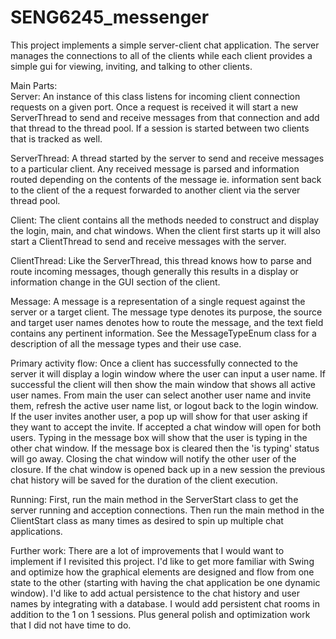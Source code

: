 # SENG6245_messenger

This project implements a simple server-client chat application.  The server manages the connections to all of the clients while each client provides a simple gui for viewing, inviting, and talking to other clients. 

Main Parts:
<br/>Server: 
An instance of this class listens for incoming client connection requests on a given port.  Once a request is received it will start a new ServerThread to send and receive messages from that connection and add that thread to the thread pool.  If a session is started between two clients that is tracked as well.   

ServerThread: 
A thread started by the server to send and receive messages to a particular client.  Any received message is parsed and information routed depending on the contents of the message ie. information sent back to the client of the a request forwarded to another client via the server thread pool.   

Client: 
The client contains all the methods needed to construct and display the login, main, and chat windows.  When the client first starts up it will also start a ClientThread to send and receive messages with the server.   

ClientThread: 
Like the ServerThread, this thread knows how to parse and route incoming messages, though generally this results in a display or information change in the GUI section of the client.

Message:
A message is a representation of a single request against the server or a target client.  The message type denotes its purpose, the source and target user names denotes how to route the message, and the text field contains any pertinent information.  See the MessageTypeEnum class for a description of all the message types and their use case.
  
Primary activity flow:
Once a client has successfully connected to the server it will display a login window where the user can input a user name.  If successful the client will then show the main window that shows all active user names.  From main the user can select another user name and invite them, refresh the active user name list, or logout back to the login window.  If the user invites another user, a pop up will show for that user asking if they want to accept the invite.  If accepted a chat window will open for both users.  Typing in the message box will show that the user is typing in the other chat window.  If the message box is cleared then the 'is typing' status will go away.  Closing the chat window will notify the other user of the closure.  If the chat window is opened back up in a new session the previous chat history will be saved for the duration of the client execution.

Running:
First, run the main method in the ServerStart class to get the server running and acception connections.  Then run the main method in the ClientStart class as many times as desired to spin up multiple chat applications. 

Further work:
There are a lot of improvements that I would want to implement if I revisited this project.  I'd like to get more familiar with Swing and optimize how the graphical elements are designed and flow from one state to the other (starting with having the chat application be one dynamic window). I'd like to add actual persistence to the chat history and user names by integrating with a database.  I would add persistent chat rooms in addition to the 1 on 1 sessions.  Plus general polish and optimization work that I did not have time to do.
